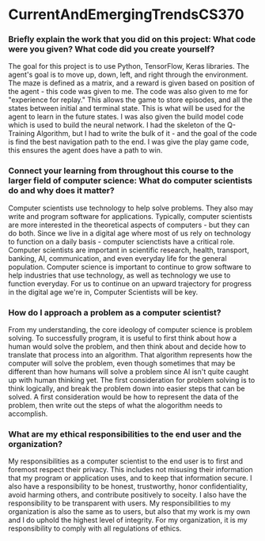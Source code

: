 # CurrentAndEmergingTrendsCS370

### Briefly explain the work that you did on this project: What code were you given? What code did you create yourself?

The goal for this project is to use Python, TensorFlow, Keras libraries. The agent's goal is to move up, down, left, and right through the environment. The maze is defined as a matrix, and a reward is given based on position of the agent - this code was given to me. The code was also given to me for "experience for replay." This allows the game to store episodes, and all the states between initial and terminal state. This is what will be used for the agent to learn in the future states. I was also given the build model code which is used to build the neural network. I had the skeleton of the Q-Training Algorithm, but I had to write the bulk of it - and the goal of the code is find the best navigation path to the end. I was give the play game code, this ensures the agent does have a path to win.


### Connect your learning from throughout this course to the larger field of computer science: What do computer scientists do and why does it matter?

Computer scientists use technology to help solve problems. They also may write and program software for applications. Typically, computer scientists are more interested in the theoretical aspects of computers - but they can do both. Since we live in a digital age where most of us rely on technology to function on a daily basis - computer scienctists have a critical role. Computer scientists are important in scientific research, health, transport, banking, AI, communication, and even everyday life for the general population. Computer science is important to continue to grow software to help industries that use technology, as well as technology we use to function everyday. For us to continue on an upward trajectory for progress in the digital age we're in, Computer Scientists will be key. 

### How do I approach a problem as a computer scientist?

From my understanding, the core ideology of computer science is problem solving. To successfully program, it is useful to first think about how a human would solve the problem, and then think about and decide how to translate that process into an algorithm. That algorithm represents how the computer will solve the problem, even though sometimes that may be different than how humans will solve a problem since AI isn't quite caught up with human thinking yet. The first consideration for problem solving is to think logically, and break the problem down into easier steps that can be solved. A first consideration would be how to represent the data of the problem, then write out the steps of what the alogorithm needs to accomplish. 


### What are my ethical responsibilities to the end user and the organization?

My responsibilities as a computer scientist to the end user is to first and foremost respect their privacy. This includes not misusing their information that my program or application uses, and to keep that information secure. I also have a responsibility to be honest, trustworthy, honor confidentiality, avoid harming others, and contribute positively to soceity. I also have the responsibility to be transparent with users. My responsibilities to my organization is also the same as to users, but also that my work is my own and I do uphold the highest level of integrity. For my organization, it is my responsibility to comply with all regulations of ethics. 
